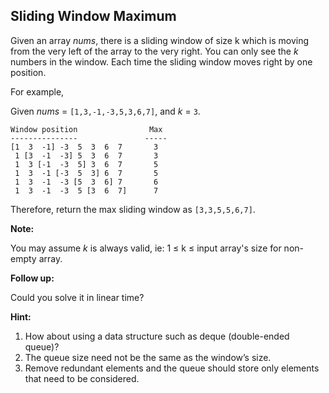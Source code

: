 ## Sliding Window Maximum

Given an array *nums*, there is a sliding window of size k which is moving from the very left of the array to the very right. You can only see the *k* numbers in the window. Each time the sliding window moves right by one position.

For example,

Given *nums* = `[1,3,-1,-3,5,3,6,7]`, and *k* = `3`.

```
Window position                Max
---------------               -----
[1  3  -1] -3  5  3  6  7       3
 1 [3  -1  -3] 5  3  6  7       3
 1  3 [-1  -3  5] 3  6  7       5
 1  3  -1 [-3  5  3] 6  7       5
 1  3  -1  -3 [5  3  6] 7       6
 1  3  -1  -3  5 [3  6  7]      7
```

Therefore, return the max sliding window as `[3,3,5,5,6,7]`.

**Note:**

You may assume *k* is always valid, ie: 1 ≤ k ≤ input array's size for non-empty array.

**Follow up:**

Could you solve it in linear time?

**Hint:**

1. How about using a data structure such as deque (double-ended queue)?
2. The queue size need not be the same as the window’s size.
3. Remove redundant elements and the queue should store only elements that need to be considered.